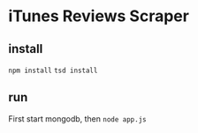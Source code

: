 iTunes Reviews Scraper
===
## install
```npm install```
```tsd install```

## run
First start mongodb,
then ```node app.js```